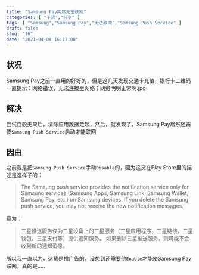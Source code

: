 ```yaml
---
title: "Samsung Pay突然无法联网"
categories: [ "干货","分享" ]
tags: [ "Samsung","Samsung Pay","无法联网","Samsung Push Service" ]
draft: false
slug: "16"
date: "2021-04-04 16:17:00"
---
```


## 状况
  Samsung Pay之前一直用的好好的，但是这几天发现交通卡充值，银行卡二维码一直提示：网络错误，无法连接至网络；网络明明正常啊.jpg
## 解决
  尝试百般无果后，清除应用数据走起，然后，就发现了，Samsung Pay居然还需要`Samsung Push Service`启动才能联网
## 因由
  之前我是把`Samsung Push Service`手动`Disable`的，因为这货在Play Store里的描述是这样子的：
> The Samsung push service provides the notification service only for Samsung services (Samsung Apps, Samsung Link, Samsung Wallet, Samsung Pay, etc.) on Samsung devices.
If you delete the Samsung push service, you may not receive the new notification messages.

意为： 
> 三星推送服务仅为三星设备上的三星服务（三星应用程序，三星链接，三星钱包，三星支付等）提供通知服务。
>如果删除三星推送服务，则可能不会收到新的通知消息。

所以我一直以为，这货是推广告的，没想到还需要他`Enable`才能使Samsung Pay联网，真的是.....